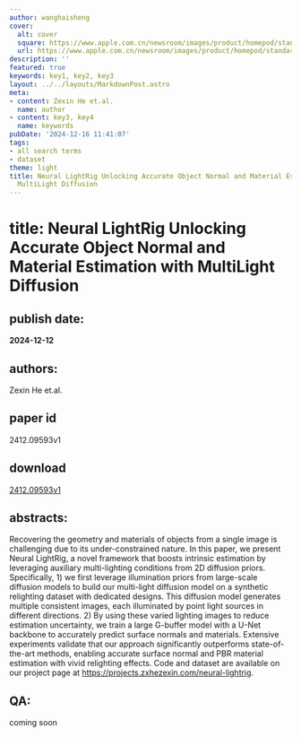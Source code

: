 ```yaml
---
author: wanghaisheng
cover:
  alt: cover
  square: https://www.apple.com.cn/newsroom/images/product/homepod/standard/Apple-HomePod-hero-230118_big.jpg.large_2x.jpg
  url: https://www.apple.com.cn/newsroom/images/product/homepod/standard/Apple-HomePod-hero-230118_big.jpg.large_2x.jpg
description: ''
featured: true
keywords: key1, key2, key3
layout: ../../layouts/MarkdownPost.astro
meta:
- content: Zexin He et.al.
  name: author
- content: key3, key4
  name: keywords
pubDate: '2024-12-16 11:41:07'
tags:
- all search terms
- dataset
theme: light
title: Neural LightRig Unlocking Accurate Object Normal and Material Estimation with
  MultiLight Diffusion
---
```


# title: Neural LightRig Unlocking Accurate Object Normal and Material Estimation with MultiLight Diffusion 
## publish date: 
**2024-12-12** 
## authors: 
  Zexin He et.al. 
## paper id
2412.09593v1
## download
[2412.09593v1](http://arxiv.org/abs/2412.09593v1)
## abstracts:
Recovering the geometry and materials of objects from a single image is challenging due to its under-constrained nature. In this paper, we present Neural LightRig, a novel framework that boosts intrinsic estimation by leveraging auxiliary multi-lighting conditions from 2D diffusion priors. Specifically, 1) we first leverage illumination priors from large-scale diffusion models to build our multi-light diffusion model on a synthetic relighting dataset with dedicated designs. This diffusion model generates multiple consistent images, each illuminated by point light sources in different directions. 2) By using these varied lighting images to reduce estimation uncertainty, we train a large G-buffer model with a U-Net backbone to accurately predict surface normals and materials. Extensive experiments validate that our approach significantly outperforms state-of-the-art methods, enabling accurate surface normal and PBR material estimation with vivid relighting effects. Code and dataset are available on our project page at https://projects.zxhezexin.com/neural-lightrig.
## QA:
coming soon
